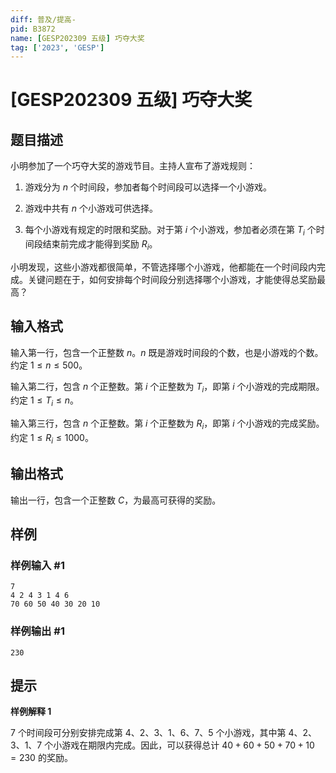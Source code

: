 ```yaml
---
diff: 普及/提高-
pid: B3872
name: [GESP202309 五级] 巧夺大奖
tag: ['2023', 'GESP']
---
```

# [GESP202309 五级] 巧夺大奖
## 题目描述

小明参加了一个巧夺大奖的游戏节目。主持人宣布了游戏规则：

1. 游戏分为 $n$ 个时间段，参加者每个时间段可以选择一个小游戏。

2. 游戏中共有 $n$ 个小游戏可供选择。

3. 每个小游戏有规定的时限和奖励。对于第 $i$ 个小游戏，参加者必须在第 $T_i$ 个时间段结束前完成才能得到奖励 $R_i$。

小明发现，这些小游戏都很简单，不管选择哪个小游戏，他都能在一个时间段内完成。关键问题在于，如何安排每个时间段分别选择哪个小游戏，才能使得总奖励最高？
## 输入格式

输入第一行，包含一个正整数 $n$。$n$ 既是游戏时间段的个数，也是小游戏的个数。约定 $1\le n\le500$。

输入第二行，包含 $n$ 个正整数。第 $i$ 个正整数为 $T_i$，即第 $i$ 个小游戏的完成期限。约定 $1\le T_i\le n$。

输入第三行，包含 $n$ 个正整数。第 $i$ 个正整数为 $R_i$，即第 $i$ 个小游戏的完成奖励。约定 $1\le R_i\le 1000$。
## 输出格式

输出一行，包含一个正整数 $C$，为最高可获得的奖励。
## 样例

### 样例输入 #1
```
7
4 2 4 3 1 4 6
70 60 50 40 30 20 10
```
### 样例输出 #1
```
230
```
## 提示

**样例解释 1**

$7$ 个时间段可分别安排完成第 4、2、3、1、6、7、5 个小游戏，其中第 4、2、3、1、7 个小游戏在期限内完成。因此，可以获得总计 $40+60+50+70+10=230$ 的奖励。
